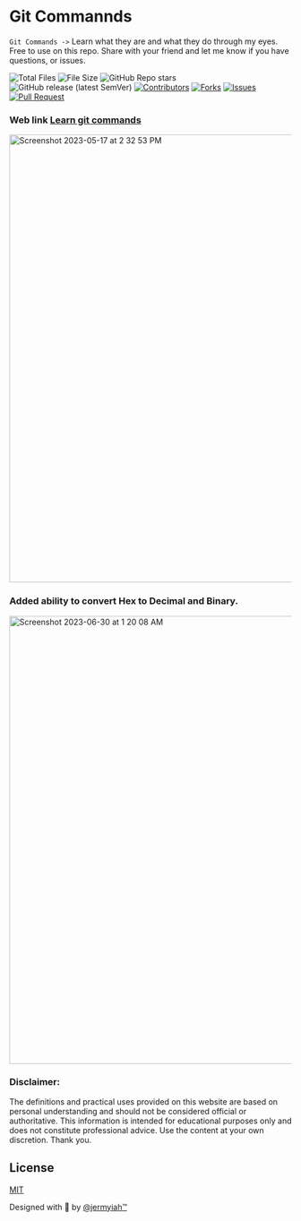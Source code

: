 # Git Commannds 

`Git Commands ->` Learn what they are and what they do through my eyes. Free to use on this repo.
Share with your friend and let me know if you have questions, or issues.


![Total Files](https://img.shields.io/github/directory-file-count/jge162/learn-git-commands?color=4078c0&)
![File Size](https://img.shields.io/github/repo-size/jge162/learn-git-commands?color=4078c0&)
![GitHub Repo stars](https://img.shields.io/github/stars/jge162/learn-git-commands?color=red&logo=github&)
![GitHub release (latest SemVer)](https://img.shields.io/github/v/release/jge162/learn-git-commands?)
[![Contributors](https://img.shields.io/github/contributors/jge162/Python_Scripts.svg)](https://github.com/jge162/learn-git-commands/graphs/contributors) [![Forks](https://img.shields.io/github/forks/jge162/Python_Scripts.svg)](https://github.com/jge162/learn-git-commands/network/members) [![Issues](https://img.shields.io/github/issues/jge162/learn-git-commands.svg)](https://github.com/jge162/learn-git-commands/issues) [![Pull Request](https://img.shields.io/github/issues-pr-closed-raw/jge162/learn-git-commands)](https://github.com/jge162/learn-git-commands/pulls)

### Web link [Learn git commands](https://git-commands-chi.vercel.app/)

<img width="800" alt="Screenshot 2023-05-17 at 2 32 53 PM" src="https://github.com/jge162/learn-git-commands/assets/31228460/d27a4f5a-4c3c-4f7d-a0de-01171479e8ec">

### Added ability to convert Hex to Decimal and Binary. 

<img width="800" alt="Screenshot 2023-06-30 at 1 20 08 AM" src="https://github.com/jge162/learn-git-commands/assets/31228460/1f8db173-8a7f-4b12-88e4-7db9db8a272e">

### Disclaimer: 
The definitions and practical uses provided on this website are based on personal understanding and should not be considered official or authoritative. This information is intended for educational purposes only and does not constitute professional advice. Use the content at your own discretion. Thank you.

## License
[MIT](https://github.com/jge162/learn-git-commands/blob/main/LICENSE)

Designed with 💙 by [@jermyiah™](https://github.com/jge162)
